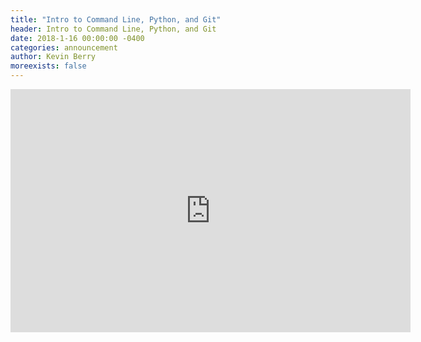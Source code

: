 ```yaml
---
title: "Intro to Command Line, Python, and Git"
header: Intro to Command Line, Python, and Git
date: 2018-1-16 00:00:00 -0400
categories: announcement
author: Kevin Berry
moreexists: false
---
```

<!-- embedded slides should have width="640" height="389" -->
<div class="has-text-centered" style="width:100%;">
<iframe src="https://docs.google.com/presentation/d/e/2PACX-1vR6fa7WHQnzsVTP4Xu7ARSrO_IXCD63LTZ4XvWT8tgHiuM4AUinsIpsugxdFgNW7CdTthqZEH1kEg4Z/embed?start=false&loop=false&delayms=3000" frameborder="0" width="640" height="389" allowfullscreen="true" mozallowfullscreen="true" webkitallowfullscreen="true"></iframe></div>

